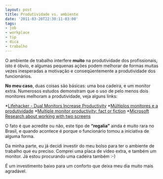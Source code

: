 ```yaml
---
layout: post
title: Produtividade vs. ambiente
date: '2011-03-20T22:30:11-03:00'
tags:
- job
- workplace
- tip
- dica
- trabalho
---
```


O ambiente de trabalho interfere **muito** na produtividade dos profissionais, isto é óbvio, e algumas pequenas ações podem melhorar de formas muitas vezes inesperadas a motivação e conseqüentemente a produtividade dos funcionários.

**No meu caso**, duas coisas são básicas: uma boa cadeira, e um monitor extra. Numerosos estudos demonstram que o uso de pelo menos dois monitores melhoram a produtividade, veja alguns links: 

*[Lifehacker - Dual Monitors Increase Productivity](http://lifehacker.com/#!168488/dual-monitors-increase-productivity)
*[Múltiplos monitores e a produtividade](http://blog.tecnologiaqueinteressa.com/2010/08/multiplos-monitores-mais-produtividade.html)
*[Multiple monitor productivity: fact or fiction](http://dubroy.com/blog/multiple-monitor-productivity-fact-or-fiction/)
*[Microsoft Research about working with two screens](http://research.microsoft.com/en-us/news/features/vibe.aspx)

O fato é que acredite ou não, este tipo de **“regalia”** ainda é muito rara no Brasil, e quando acontece é porque o funcionário tomou a iniciativa de alguma forma.

Da minha parte, eu já decidi investir do meu bolso para ter o ambiente de trabalho que eu preciso. Comprei uma placa de vídeo extra, e também um monitor. Já estou procurando uma cadeira também :-)

É um investimento baixo para um conforto que deixa meu dia muito mais agradável.